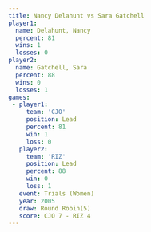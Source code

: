 ```yaml
---
title: Nancy Delahunt vs Sara Gatchell
player1:               
  name: Delahunt, Nancy
  percent: 81          
  wins: 1              
  losses: 0            
player2:               
  name: Gatchell, Sara 
  percent: 88          
  wins: 0              
  losses: 1            
games:
 - player1:        
     team: 'CJO'   
     position: Lead
     percent: 81   
     win: 1        
     loss: 0       
   player2:        
     team: 'RIZ'   
     position: Lead
     percent: 88   
     win: 0        
     loss: 1       
   event: Trials (Women)
   year: 2005           
   draw: Round Robin(5) 
   score: CJO 7 - RIZ 4 
---
```

